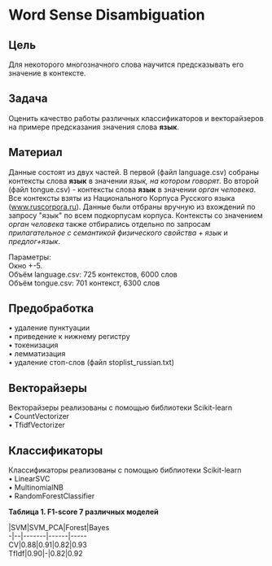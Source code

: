 # Word Sense Disambiguation

## Цель
Для некоторого многозначного слова научится предсказывать его значение в контексте.  

## Задача
Оценить качество работы различных классификаторов и векторайзеров на примере предсказания значения слова **язык**.  

## Материал  

Данные состоят из двух частей. В первой (файл language.csv) собраны контексты слова **язык** в значении *язык, на котором говорят*. Во второй (файл tongue.csv) - контексты слова **язык** в значении *орган человека*.
Все контексты взяты из Национального Корпуса Русского языка (www.ruscorpora.ru). Данные были отбраны вручную из вхождений по запросу "язык" по всем подкорпусам корпуса. Контексты со значением *орган человека* также отбирались отдельно по запросам *прилагательное с семантикой физического свойства + язык* и *предлог+язык*.

Параметры:  
Окно +-5.  
Объём language.csv: 725 контекстов, 6000 слов  
Объём tongue.csv: 701 контекст, 6300 слов

## Предобработка  

•	удаление пунктуации  
•	приведение к нижнему регистру  
•	токенизация  
•	лемматизация  
•	удаление стоп-слов (файл stoplist_russian.txt)  

## Векторайзеры  
Векторайзеры реализованы с помощью библиотеки Scikit-learn  
•	CountVectorizer  
•	TfidfVectorizer  

## Классификаторы  
Классификаторы реализованы с помощью библиотеки Scikit-learn  
•	LinearSVC  
•	MultinomialNB  
•	RandomForestClassifier  

**Таблица 1. F1-score 7 различных моделей**

|SVM|SVM_PCA|Forest|Bayes  
-|--|-------|------|-----  
CV|0.88|0.91|0.82|0.93  
TfIdf|0.90|-|0.82|0.92  
